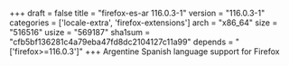 +++
draft = false
title = "firefox-es-ar 116.0.3-1"
version = "116.0.3-1"
categories = ['locale-extra', 'firefox-extensions']
arch = "x86_64"
size = "516516"
usize = "569187"
sha1sum = "cfb5bf136281c4a79eba47fd8dc2104127c11a99"
depends = "['firefox>=116.0.3']"
+++
Argentine Spanish language support for Firefox